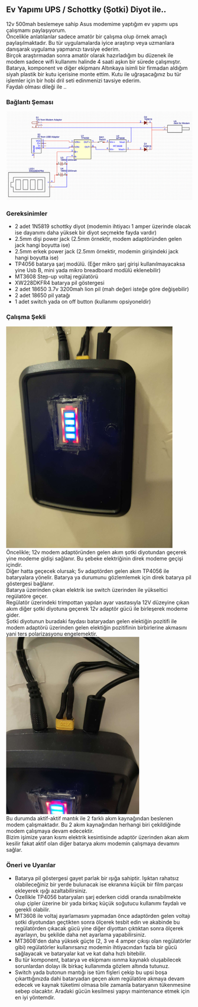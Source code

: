 ## Ev Yapımı UPS / Schottky (Şotki) Diyot ile..

12v 500mah beslemeye sahip Asus modemime yaptığım ev yapımı ups çalışmamı paylaşıyorum.
<br> Öncelikle anlatılanlar sadece amatör bir çalışma olup örnek amaçlı paylaşılmaktadır. Bu tür uygulamalarda iyice araştırıp veya uzmanlara danışarak uygulama yapmanızı tavsiye ederim.
<br> Birçok araştırmadan sonra amatör olarak hazırladığım bu düzenek ile modem sadece wifi kullanımı halinde 4 saati aşkın bir sürede çalışmıştır. 
<br> Batarya, komponent ve diğer ekipmanı Altınkaya isimli bir firmadan aldığım siyah plastik bir kutu içerisine monte ettim. Kutu ile uğraşacağınız bu tür işlemler için bir hobi dril seti edinmenizi tavsiye ederim.
<br> Faydalı olması dileği ile ..

### Bağlantı Şeması
![alt text](schema.png)

### Gereksinimler
- 2 adet 1N5819 schottky diyot (modemin ihtiyacı 1 amper üzerinde olacak ise dayanımı daha yüksek bir diyot seçmekte fayda vardır)
- 2.5mm dişi power jack (2.5mm örnektir, modem adaptöründen gelen jack hangi boyutta ise)
- 2.5mm erkek power jack (2.5mm örnektir, modemin girişindeki jack hangi boyutta ise)
- TP4056 batarya şarj modülü. (Eğer mikro şarj girişi kullanılmayacaksa yine Usb B, mini yada mikro breadboard modülü eklenebilir)
- MT3608 Step-up voltaj regülatörü
- XW228DKFR4 batarya pil göstergesi
- 2 adet 18650 3.7v 3200mah lion pil (mah değeri isteğe göre değişebilir)
- 2 adet 18650 pil yatağı
- 1 adet switch yada on off button (kullanımı opsiyoneldir)

### Çalışma Şekli
![alt text](front.png)
<br>Öncelikle; 12v modem adaptöründen gelen akım şotki diyotundan geçerek yine modeme gidişi sağlanır. Bu şebeke elektriğinin direk modeme geçişi içindir.
<br> Diğer hatta geçecek olursak; 5v adaptörden gelen akım TP4056 ile bataryalara yönelir. Batarya ya durumunu gözlemlemek için direk batarya pil göstergesi bağlanır.
<br>Batarya üzerinden çıkan elektrik ise switch üzerinden ile yükseltici regülatöre geçer.
<br>Regülatör üzerindeki trimpottan yapılan ayar vasıtasıyla 12V düzeyine çıkan akım diğer şotki diyotuna geçerek 12v adaptör gücü ile birleşerek modeme gider.
<br>Şotki diyotunun buradaki faydası bataryadan gelen elektiğin pozitifi ile modem adaptörü üzerinden gelen elektiğin pozitifinin birbirlerine akmasını yani ters polarizasyonu engelemektir. 
<br>![alt text](top.png)
<br>Bu durumda aktif-aktif mantık ile 2 farklı akım kaynağından beslenen modem çalışmaktadır. Bu 2 akım kaynağından herhangi biri çekildiğinde modem çalışmaya devam edecektir. 
<br>Bizim işimize yaran kısmı elektrik kesintisinde adaptör üzerinden akan akım kesilir fakat aktif olan diğer batarya akımı modemin çalışmaya devamını sağlar.

### Öneri ve Uyarılar
- Batarya pil göstergesi gayet parlak bir ışığa sahiptir. Işıktan rahatsız olabileceğiniz bir yerde bulunacak ise ekranına küçük bir film parçası ekleyerek ışığı azaltabilirsiniz.
- Özellikle TP4056 bataryaları şarj ederken ciddi oranda ısınabilmekte olup çipler üzerine bir yada birkaç küçük soğutucu kullanımı faydalı ve gerekli olabilir.
- MT3608 ile voltaj ayarlamasını yapmadan önce adaptörden gelen voltajı şotki diyotundan geçtikten sonra ölçerek tesbit edin ve akabinde bu regülatörden çıkacak gücü yine diğer diyottan çıktıktan sonra ölçerek ayarlayın, bu şekilde daha net ayarlama yapabilirsiniz.
- MT3608'den daha yüksek güçte (2, 3 ve 4 amper çıkışı olan regülatörler gibi) regülatörler kullanırsanız modemin ihtiyacından fazla bir gücü sağlayacak ve bataryalar kat ve kat daha hızlı bitebilir.
- Bu tür komponent, batarya ve ekipmanı ısınma kaynaklı oluşabilecek sorunlardan dolayı ilk birkaç kullanımda gözlem altında tutunuz. 
- Switch yada butonun mantığı ise tüm fişleri çekip bu upsi boşa çıkarttığınızda dahi bataryadan geçen akım regülatöre akmaya devam edecek ve kaynak tüketimi olmasa bile zamanla bataryanın tükenmesine sebep olacaktır. Aradaki gücün kesilmesi yapıyı maintenance etmek için en iyi yöntemdir.
